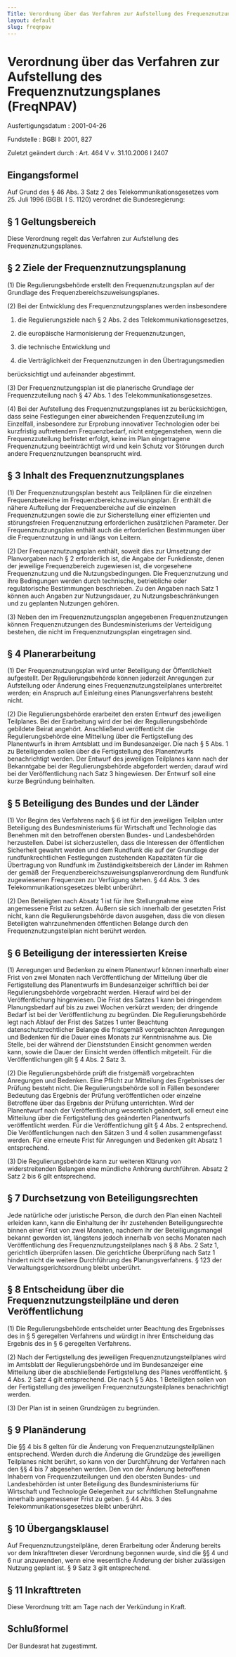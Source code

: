 ```yaml
---
Title: Verordnung über das Verfahren zur Aufstellung des Frequenznutzungsplanes
layout: default
slug: freqnpav
---
```


# Verordnung über das Verfahren zur Aufstellung des Frequenznutzungsplanes (FreqNPAV)

Ausfertigungsdatum
:   2001-04-26

Fundstelle
:   BGBl I: 2001, 827

Zuletzt geändert durch
:   Art. 464 V v. 31.10.2006 I 2407


## Eingangsformel

Auf Grund des § 46 Abs. 3 Satz 2 des Telekommunikationsgesetzes vom
25\. Juli 1996 (BGBl. I S. 1120) verordnet die Bundesregierung:


## § 1 Geltungsbereich

Diese Verordnung regelt das Verfahren zur Aufstellung des
Frequenznutzungsplanes.


## § 2 Ziele der Frequenznutzungsplanung

(1) Die Regulierungsbehörde erstellt den Frequenznutzungsplan auf der
Grundlage des Frequenzbereichszuweisungsplanes.

(2) Bei der Entwicklung des Frequenznutzungsplanes werden insbesondere

1.  die Regulierungsziele nach § 2 Abs. 2 des Telekommunikationsgesetzes,


2.  die europäische Harmonisierung der Frequenznutzungen,


3.  die technische Entwicklung und


4.  die Verträglichkeit der Frequenznutzungen in den Übertragungsmedien



berücksichtigt und aufeinander abgestimmt.

(3) Der Frequenznutzungsplan ist die planerische Grundlage der
Frequenzzuteilung nach § 47 Abs. 1 des Telekommunikationsgesetzes.

(4) Bei der Aufstellung des Frequenznutzungsplanes ist zu
berücksichtigen, dass seine Festlegungen einer abweichenden
Frequenzzuteilung im Einzelfall, insbesondere zur Erprobung
innovativer Technologien oder bei kurzfristig auftretendem
Frequenzbedarf, nicht entgegenstehen, wenn die Frequenzzuteilung
befristet erfolgt, keine im Plan eingetragene Frequenznutzung
beeinträchtigt wird und kein Schutz vor Störungen durch andere
Frequenznutzungen beansprucht wird.


## § 3 Inhalt des Frequenznutzungsplanes

(1) Der Frequenznutzungsplan besteht aus Teilplänen für die einzelnen
Frequenzbereiche im Frequenzbereichszuweisungsplan. Er enthält die
nähere Aufteilung der Frequenzbereiche auf die einzelnen
Frequenznutzungen sowie die zur Sicherstellung einer effizienten und
störungsfreien Frequenznutzung erforderlichen zusätzlichen Parameter.
Der Frequenznutzungsplan enthält auch die erforderlichen Bestimmungen
über die Frequenznutzung in und längs von Leitern.

(2) Der Frequenznutzungsplan enthält, soweit dies zur Umsetzung der
Planvorgaben nach § 2 erforderlich ist, die Angabe der Funkdienste,
denen der jeweilige Frequenzbereich zugewiesen ist, die vorgesehene
Frequenznutzung und die Nutzungsbedingungen. Die Frequenznutzung und
ihre Bedingungen werden durch technische, betriebliche oder
regulatorische Bestimmungen beschrieben. Zu den Angaben nach Satz 1
können auch Angaben zur Nutzungsdauer, zu Nutzungsbeschränkungen und
zu geplanten Nutzungen gehören.

(3) Neben den im Frequenznutzungsplan angegebenen Frequenznutzungen
können Frequenznutzungen des Bundesministeriums der Verteidigung
bestehen, die nicht im Frequenznutzungsplan eingetragen sind.


## § 4 Planerarbeitung

(1) Der Frequenznutzungsplan wird unter Beteiligung der Öffentlichkeit
aufgestellt. Der Regulierungsbehörde können jederzeit Anregungen zur
Aufstellung oder Änderung eines Frequenznutzungsteilplanes
unterbreitet werden; ein Anspruch auf Einleitung eines
Planungsverfahrens besteht nicht.

(2) Die Regulierungsbehörde erarbeitet den ersten Entwurf des
jeweiligen Teilplanes. Bei der Erarbeitung wird der bei der
Regulierungsbehörde gebildete Beirat angehört. Anschließend
veröffentlicht die Regulierungsbehörde eine Mitteilung über die
Fertigstellung des Planentwurfs in ihrem Amtsblatt und im
Bundesanzeiger. Die nach § 5 Abs. 1 zu Beteiligenden sollen über die
Fertigstellung des Planentwurfs benachrichtigt werden. Der Entwurf des
jeweiligen Teilplanes kann nach der Bekanntgabe bei der
Regulierungsbehörde abgefordert werden; darauf wird bei der
Veröffentlichung nach Satz 3 hingewiesen. Der Entwurf soll eine kurze
Begründung beinhalten.


## § 5 Beteiligung des Bundes und der Länder

(1) Vor Beginn des Verfahrens nach § 6 ist für den jeweiligen Teilplan
unter Beteiligung des Bundesministeriums für Wirtschaft und
Technologie das Benehmen mit den betroffenen obersten Bundes- und
Landesbehörden herzustellen. Dabei ist sicherzustellen, dass die
Interessen der öffentlichen Sicherheit gewahrt werden und dem Rundfunk
die auf der Grundlage der rundfunkrechtlichen Festlegungen zustehenden
Kapazitäten für die Übertragung von Rundfunk im Zuständigkeitsbereich
der Länder im Rahmen der gemäß der
Frequenzbereichszuweisungsplanverordnung dem Rundfunk zugewiesenen
Frequenzen zur Verfügung stehen. § 44 Abs. 3 des
Telekommunikationsgesetzes bleibt unberührt.

(2) Den Beteiligten nach Absatz 1 ist für ihre Stellungnahme eine
angemessene Frist zu setzen. Äußern sie sich innerhalb der gesetzten
Frist nicht, kann die Regulierungsbehörde davon ausgehen, dass die von
diesen Beteiligten wahrzunehmenden öffentlichen Belange durch den
Frequenznutzungsteilplan nicht berührt werden.


## § 6 Beteiligung der interessierten Kreise

(1) Anregungen und Bedenken zu einem Planentwurf können innerhalb
einer Frist von zwei Monaten nach Veröffentlichung der Mitteilung über
die Fertigstellung des Planentwurfs im Bundesanzeiger schriftlich bei
der Regulierungsbehörde vorgebracht werden. Hierauf wird bei der
Veröffentlichung hingewiesen. Die Frist des Satzes 1 kann bei
dringendem Planungsbedarf auf bis zu zwei Wochen verkürzt werden; der
dringende Bedarf ist bei der Veröffentlichung zu begründen. Die
Regulierungsbehörde legt nach Ablauf der Frist des Satzes 1 unter
Beachtung datenschutzrechtlicher Belange die fristgemäß vorgebrachten
Anregungen und Bedenken für die Dauer eines Monats zur Kenntnisnahme
aus. Die Stelle, bei der während der Dienststunden Einsicht genommen
werden kann, sowie die Dauer der Einsicht werden öffentlich
mitgeteilt. Für die Veröffentlichungen gilt § 4 Abs. 2 Satz 3.

(2) Die Regulierungsbehörde prüft die fristgemäß vorgebrachten
Anregungen und Bedenken. Eine Pflicht zur Mitteilung des Ergebnisses
der Prüfung besteht nicht. Die Regulierungsbehörde soll in Fällen
besonderer Bedeutung das Ergebnis der Prüfung veröffentlichen oder
einzelne Betroffene über das Ergebnis der Prüfung unterrichten. Wird
der Planentwurf nach der Veröffentlichung wesentlich geändert, soll
erneut eine Mitteilung über die Fertigstellung des geänderten
Planentwurfs veröffentlicht werden. Für die Veröffentlichung gilt § 4
Abs. 2 entsprechend. Die Veröffentlichungen nach den Sätzen 3 und 4
sollen zusammengefasst werden. Für eine erneute Frist für Anregungen
und Bedenken gilt Absatz 1 entsprechend.

(3) Die Regulierungsbehörde kann zur weiteren Klärung von
widerstreitenden Belangen eine mündliche Anhörung durchführen. Absatz
2 Satz 2 bis 6 gilt entsprechend.


## § 7 Durchsetzung von Beteiligungsrechten

Jede natürliche oder juristische Person, die durch den Plan einen
Nachteil erleiden kann, kann die Einhaltung der ihr zustehenden
Beteiligungsrechte binnen einer Frist von zwei Monaten, nachdem ihr
der Beteiligungsmangel bekannt geworden ist, längstens jedoch
innerhalb von sechs Monaten nach Veröffentlichung des
Frequenznutzungsteilplanes nach § 8 Abs. 2 Satz 1, gerichtlich
überprüfen lassen. Die gerichtliche Überprüfung nach Satz 1 hindert
nicht die weitere Durchführung des Planungsverfahrens. § 123 der
Verwaltungsgerichtsordnung bleibt unberührt.


## § 8 Entscheidung über die Frequenznutzungsteilpläne und deren Veröffentlichung

(1) Die Regulierungsbehörde entscheidet unter Beachtung des
Ergebnisses des in § 5 geregelten Verfahrens und würdigt in ihrer
Entscheidung das Ergebnis des in § 6 geregelten Verfahrens.

(2) Nach der Fertigstellung des jeweiligen Frequenznutzungsteilplanes
wird im Amtsblatt der Regulierungsbehörde und im Bundesanzeiger eine
Mitteilung über die abschließende Fertigstellung des Planes
veröffentlicht. § 4 Abs. 2 Satz 4 gilt entsprechend. Die nach § 5 Abs.
1 Beteiligten sollen von der Fertigstellung des jeweiligen
Frequenznutzungsteilplanes benachrichtigt werden.

(3) Der Plan ist in seinen Grundzügen zu begründen.


## § 9 Planänderung

Die §§ 4 bis 8 gelten für die Änderung von Frequenznutzungsteilplänen
entsprechend. Werden durch die Änderung die Grundzüge des jeweiligen
Teilplanes nicht berührt, so kann von der Durchführung der Verfahren
nach den §§ 4 bis 7 abgesehen werden. Den von der Änderung betroffenen
Inhabern von Frequenzzuteilungen und den obersten Bundes- und
Landesbehörden ist unter Beteiligung des Bundesministeriums für
Wirtschaft und Technologie Gelegenheit zur schriftlichen Stellungnahme
innerhalb angemessener Frist zu geben. § 44 Abs. 3 des
Telekommunikationsgesetzes bleibt unberührt.


## § 10 Übergangsklausel

Auf Frequenznutzungsteilpläne, deren Erarbeitung oder Änderung bereits
vor dem Inkrafttreten dieser Verordnung begonnen wurde, sind die §§ 4
und 6 nur anzuwenden, wenn eine wesentliche Änderung der bisher
zulässigen Nutzung geplant ist. § 9 Satz 3 gilt entsprechend.


## § 11 Inkrafttreten

Diese Verordnung tritt am Tage nach der Verkündung in Kraft.


## Schlußformel

Der Bundesrat hat zugestimmt.

